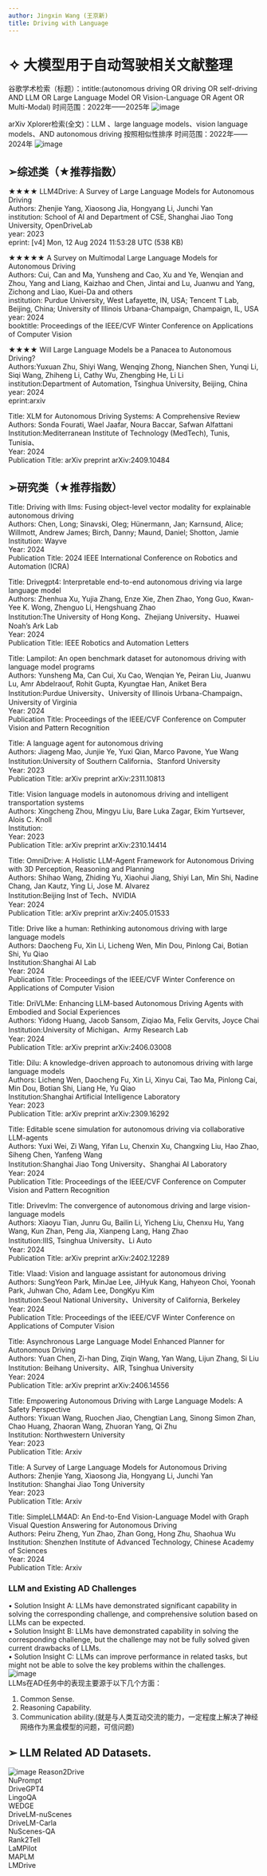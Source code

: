 ```yaml
---
author: Jingxin Wang (王京新)
title: Driving with Language
---
```


# ✧ 大模型用于自动驾驶相关文献整理
谷歌学术检索（标题）：intitle:(autonomous driving OR driving OR self-driving AND LLM OR Large Language Model OR Vision-Language OR Agent OR Multi-Modal)
时间范围：2022年——2025年
![image](https://github.com/user-attachments/assets/fb23cd81-43b6-4e11-8b68-508d038a9ca6)

arXiv Xplorer检索(全文)：LLM 、large language models、vision language models、AND autonomous driving
按照相似性排序
时间范围：2022年——2024年
![image](https://github.com/user-attachments/assets/8a871362-65ab-48ec-80b0-bfc902371201)


##  ➢综述类（★推荐指数）
  ★★★★  LLM4Drive: A Survey of Large Language Models for Autonomous Driving  
  Authors: Zhenjie Yang, Xiaosong Jia, Hongyang Li, Junchi Yan  
  institution: School of AI and Department of CSE, Shanghai Jiao Tong University, OpenDriveLab  
  year: 2023  
  eprint: [v4] Mon, 12 Aug 2024 11:53:28 UTC (538 KB)

  ★★★★★  A Survey on Multimodal Large Language Models for Autonomous Driving  
  Authors: Cui, Can and Ma, Yunsheng and Cao, Xu and Ye, Wenqian and Zhou, Yang and Liang, Kaizhao and Chen, Jintai and Lu, Juanwu and Yang, Zichong and Liao, Kuei-Da and others  
  institution: Purdue University, West Lafayette, IN, USA; Tencent T Lab, Beijing, China; University of Illinois Urbana-Champaign, Champaign, IL, USA<br>
  year: 2024  
  booktitle: Proceedings of the IEEE/CVF Winter Conference on Applications of Computer Vision  

  ★★★★  Will Large Language Models be a Panacea to Autonomous Driving?<br>
  Authors:Yuxuan Zhu, Shiyi Wang, Wenqing Zhong, Nianchen Shen, Yunqi Li, Siqi Wang, Zhiheng Li, Cathy Wu, Zhengbing He, Li Li <br>
  institution:Department of Automation, Tsinghua University, Beijing, China<br>
  year: 2024<br>
  eprint:arxiv<br>

Title: XLM for Autonomous Driving Systems: A Comprehensive Review<br>
Authors: Sonda Fourati, Wael Jaafar, Noura Baccar, Safwan Alfattani<br>
Institution:Mediterranean Institute of Technology (MedTech), Tunis, Tunisia、<br>
Year: 2024<br>
Publication Title: arXiv preprint arXiv:2409.10484<br>

##  ➢研究类（★推荐指数）
Title: Driving with llms: Fusing object-level vector modality for explainable autonomous driving  
Authors: Chen, Long; Sinavski, Oleg; Hünermann, Jan; Karnsund, Alice; Willmott, Andrew James; Birch, Danny; Maund, Daniel; Shotton, Jamie  
Institution: Wayve<br>
Year: 2024 <br> 
Publication Title: 2024 IEEE International Conference on Robotics and Automation (ICRA)<br>

Title: Drivegpt4: Interpretable end-to-end autonomous driving via large language model<br>
Authors: Zhenhua Xu, Yujia Zhang, Enze Xie, Zhen Zhao, Yong Guo, Kwan-Yee K. Wong, Zhenguo Li, Hengshuang Zhao<br>
Institution:The University of Hong Kong、Zhejiang University、Huawei Noah’s Ark Lab<br>
Year: 2024<br>
Publication Title: IEEE Robotics and Automation Letters<br>


Title: Lampilot: An open benchmark dataset for autonomous driving with language model programs<br>
Authors: Yunsheng Ma, Can Cui, Xu Cao, Wenqian Ye, Peiran Liu, Juanwu Lu, Amr Abdelraouf, Rohit Gupta, Kyungtae Han, Aniket Bera<br>
Institution:Purdue University、University of Illinois Urbana-Champaign、University of Virginia<br>
Year: 2024<br>
Publication Title: Proceedings of the IEEE/CVF Conference on Computer Vision and Pattern Recognition<br>

Title: A language agent for autonomous driving<br>
Authors: Jiageng Mao, Junjie Ye, Yuxi Qian, Marco Pavone, Yue Wang<br>
Institution:University of Southern California、Stanford University<br>
Year: 2023<br>
Publication Title: arXiv preprint arXiv:2311.10813<br>

Title: Vision language models in autonomous driving and intelligent transportation systems<br>
Authors: Xingcheng Zhou, Mingyu Liu, Bare Luka Zagar, Ekim Yurtsever, Alois C. Knoll<br>
Institution:<br>
Year: 2023<br>
Publication Title: arXiv preprint arXiv:2310.14414<br>

Title: OmniDrive: A Holistic LLM-Agent Framework for Autonomous Driving with 3D Perception, Reasoning and Planning<br>
Authors: Shihao Wang, Zhiding Yu, Xiaohui Jiang, Shiyi Lan, Min Shi, Nadine Chang, Jan Kautz, Ying Li, Jose M. Alvarez<br>
Institution:Beijing Inst of Tech、NVIDIA<br>
Year: 2024<br>
Publication Title: arXiv preprint arXiv:2405.01533<br>


Title: Drive like a human: Rethinking autonomous driving with large language models<br>
Authors: Daocheng Fu, Xin Li, Licheng Wen, Min Dou, Pinlong Cai, Botian Shi, Yu Qiao<br>
Institution:Shanghai AI Lab<br>
Year: 2024<br>
Publication Title: Proceedings of the IEEE/CVF Winter Conference on Applications of Computer Vision<br>

Title: DriVLMe: Enhancing LLM-based Autonomous Driving Agents with Embodied and Social Experiences<br>
Authors: Yidong Huang, Jacob Sansom, Ziqiao Ma, Felix Gervits, Joyce Chai<br>
Institution:University of Michigan、Army Research Lab<br>
Year: 2024<br>
Publication Title: arXiv preprint arXiv:2406.03008<br>

Title: Dilu: A knowledge-driven approach to autonomous driving with large language models<br>
Authors: Licheng Wen, Daocheng Fu, Xin Li, Xinyu Cai, Tao Ma, Pinlong Cai, Min Dou, Botian Shi, Liang He, Yu Qiao<br>
Institution:Shanghai Artificial Intelligence Laboratory<br>
Year: 2023<br>
Publication Title: arXiv preprint arXiv:2309.16292<br>

Title: Editable scene simulation for autonomous driving via collaborative LLM-agents<br>
Authors: Yuxi Wei, Zi Wang, Yifan Lu, Chenxin Xu, Changxing Liu, Hao Zhao, Siheng Chen, Yanfeng Wang<br>
Institution:Shanghai Jiao Tong University、Shanghai AI Laboratory<br>
Year: 2024<br>
Publication Title: Proceedings of the IEEE/CVF Conference on Computer Vision and Pattern Recognition<br>

Title: Drivevlm: The convergence of autonomous driving and large vision-language models<br>
Authors: Xiaoyu Tian, Junru Gu, Bailin Li, Yicheng Liu, Chenxu Hu, Yang Wang, Kun Zhan, Peng Jia, Xianpeng Lang, Hang Zhao<br>
Institution:IIIS, Tsinghua University、Li Auto<br>
Year: 2024<br>
Publication Title: arXiv preprint arXiv:2402.12289<br>

Title: Vlaad: Vision and language assistant for autonomous driving<br>
Authors: SungYeon Park, MinJae Lee, JiHyuk Kang, Hahyeon Choi, Yoonah Park, Juhwan Cho, Adam Lee, DongKyu Kim<br>
Institution:Seoul National University、University of California, Berkeley<br>
Year: 2024<br>
Publication Title: Proceedings of the IEEE/CVF Winter Conference on Applications of Computer Vision<br>

Title: Asynchronous Large Language Model Enhanced Planner for Autonomous Driving<br>
Authors: Yuan Chen, Zi-han Ding, Ziqin Wang, Yan Wang, Lijun Zhang, Si Liu<br>
Institution: Beihang University、AIR, Tsinghua University<br>
Year: 2024<br>
Publication Title: arXiv preprint arXiv:2406.14556<br>

Title: Empowering Autonomous Driving with Large Language Models: A Safety Perspective<br>
Authors: Yixuan Wang, Ruochen Jiao, Chengtian Lang, Sinong Simon Zhan, Chao Huang, Zhaoran Wang, Zhuoran Yang, Qi Zhu<br>
Institution: Northwestern University<br>
Year: 2023<br>
Publication Title: Arxiv<br>

Title: A Survey of Large Language Models for Autonomous Driving<br>
Authors: Zhenjie Yang, Xiaosong Jia, Hongyang Li, Junchi Yan<br>
Institution: Shanghai Jiao Tong University<br>
Year: 2023<br>
Publication Title: Arxiv<br>

Title: SimpleLLM4AD: An End-to-End Vision-Language Model with Graph Visual Question Answering for Autonomous Driving<br>
Authors: Peiru Zheng, Yun Zhao, Zhan Gong, Hong Zhu, Shaohua Wu<br>
Institution: Shenzhen Institute of Advanced Technology, Chinese Academy of Sciences<br>
Year: 2024<br>
Publication Title: Arxiv<br>

### LLM and Existing AD Challenges
• Solution Insight A: LLMs have demonstrated significant capability in solving the corresponding challenge, and  comprehensive solution based on LLMs can be expected.  
• Solution Insight B: LLMs have demonstrated capability in solving the corresponding challenge, but the challenge  may not be fully solved given current drawbacks of LLMs.  
• Solution Insight C: LLMs can improve performance in related tasks, but might not be able to solve the key problems  within the challenges.  
![image](https://github.com/user-attachments/assets/db47a40a-fd75-4763-afb2-ae5b87495693)  
LLMs在AD任务中的表现主要源于以下几个方面：
1) Common Sense.
2) Reasoning Capability.
3) Communication ability.(就是与人类互动交流的能力，一定程度上解决了神经网络作为黑盒模型的问题，可信问题)

##  ➢ LLM Related AD Datasets.

![image](https://github.com/user-attachments/assets/57c1361f-c8bb-4425-9c01-5ce90edadbb8)
Reason2Drive  
NuPrompt  
DriveGPT4  
LingoQA  
WEDGE  
DriveLM-nuScenes  
DriveLM-Carla  
NuScenes-QA   
Rank2Tell  
LaMPilot  
MAPLM  
LMDrive



